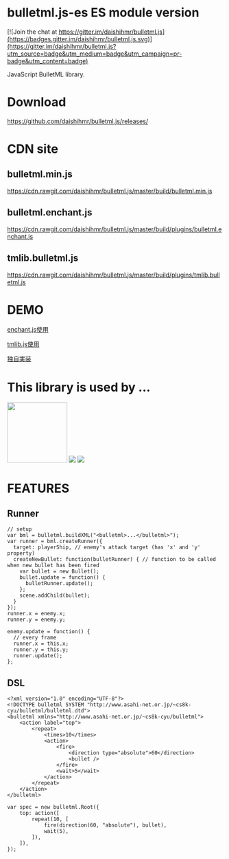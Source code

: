 bulletml.js-es ES module version
===========

[![Join the chat at https://gitter.im/daishihmr/bulletml.js](https://badges.gitter.im/daishihmr/bulletml.js.svg)](https://gitter.im/daishihmr/bulletml.js?utm_source=badge&utm_medium=badge&utm_campaign=pr-badge&utm_content=badge)

JavaScript BulletML library.

Download
========

https://github.com/daishihmr/bulletml.js/releases/

CDN site
========

bulletml.min.js
---------------

https://cdn.rawgit.com/daishihmr/bulletml.js/master/build/bulletml.min.js

bulletml.enchant.js
-------------------

https://cdn.rawgit.com/daishihmr/bulletml.js/master/build/plugins/bulletml.enchant.js

tmlib.bulletml.js
-----------------

https://cdn.rawgit.com/daishihmr/bulletml.js/master/build/plugins/tmlib.bulletml.js


DEMO
====

[enchant.js使用](http://daishihmr.github.io/bulletml.js/sample/enchantjs.html)

[tmlib.js使用](http://daishihmr.github.io/bulletml.js/sample/tmlibjs.html)

[独自実装](http://daishihmr.github.io/bulletml.js/sample/originalGameEngine.html)


This library is used by ...
============================

<a href="http://tmshooter.net/"><img width="140" src="https://raw.githubusercontent.com/daishihmr/glshooter2/master/glshooter2.png"/></a>
<a href="http://9leap.net/games/2877/"><img src="http://9leap.net/screenshots//140x140/2877_140"/></a>
<a href="http://9leap.net/games/2995/"><img src="http://9leap.net/screenshots//140x140/2995_140"/></a>



FEATURES
========

Runner
------

~~~~
// setup
var bml = bulletml.buildXML("<bulletml>...</bulletml>");
var runner = bml.createRunner({
  target: playerShip, // enemy's attack target (has 'x' and 'y' property)
  createNewBullet: function(bulletRunner) { // function to be called when new bullet has been fired
    var bullet = new Bullet();
    bullet.update = function() {
      bulletRunner.update();
    };
    scene.addChild(bullet);
  }
});
runner.x = enemy.x;
runner.y = enemy.y;

enemy.update = function() {
  // every frame
  runner.x = this.x;
  runner.y = this.y;
  runner.update();
};
~~~~

DSL
---

~~~~
<?xml version="1.0" encoding="UTF-8"?>
<!DOCTYPE bulletml SYSTEM "http://www.asahi-net.or.jp/~cs8k-cyu/bulletml/bulletml.dtd">
<bulletml xmlns="http://www.asahi-net.or.jp/~cs8k-cyu/bulletml">
    <action label="top">
        <repeat>
            <times>10</times>
            <action>
                <fire>
                    <direction type="absolute">60</direction>
                    <bullet />
                </fire>
                <wait>5</wait>
            </action>
        </repeat>
    </action>
</bulletml>
~~~~

~~~~
var spec = new bulletml.Root({
    top: action([
        repeat(10, [
            fire(direction(60, "absolute"), bullet),
            wait(5),
        ]),
    ]),
});
~~~~
